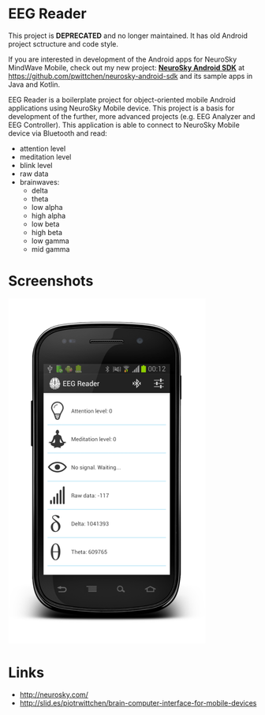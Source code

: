 EEG Reader
===============

This project is **DEPRECATED** and no longer maintained. It has old Android project sctructure and code style.

If you are interested in development of the Android apps for NeuroSky MindWave Mobile, check out my new project: [**NeuroSky Android SDK**](https://github.com/pwittchen/neurosky-android-sdk) at https://github.com/pwittchen/neurosky-android-sdk and its sample apps in Java and Kotlin.

EEG Reader is a boilerplate project for object-oriented mobile Android applications using NeuroSky Mobile device.
This project is a basis for development of the further, more advanced projects (e.g. EEG Analyzer and EEG Controller).
This application is able to connect to NeuroSky Mobile device via Bluetooth and read: 
* attention level
* meditation level
* blink level
* raw data
* brainwaves: 
  * delta
  * theta
  * low alpha
  * high alpha
  * low beta
  * high beta
  * low gamma
  * mid gamma

Screenshots
===============

![Screenshot](application_screenshot.png "Screenshot")

Links
===============
* http://neurosky.com/
* http://slid.es/piotrwittchen/brain-computer-interface-for-mobile-devices
